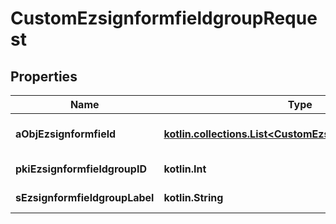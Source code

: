 
# CustomEzsignformfieldgroupRequest

## Properties
| Name | Type | Description | Notes |
| ------------ | ------------- | ------------- | ------------- |
| **aObjEzsignformfield** | [**kotlin.collections.List&lt;CustomEzsignformfieldRequest&gt;**](kotlin.Any.md) | An array containing all the values to fill the Ezsignform. |  |
| **pkiEzsignformfieldgroupID** | **kotlin.Int** | The unique ID of the Ezsignformfieldgroup |  [optional] |
| **sEzsignformfieldgroupLabel** | **kotlin.String** | The Label for the Ezsignformfieldgroup |  [optional] |



